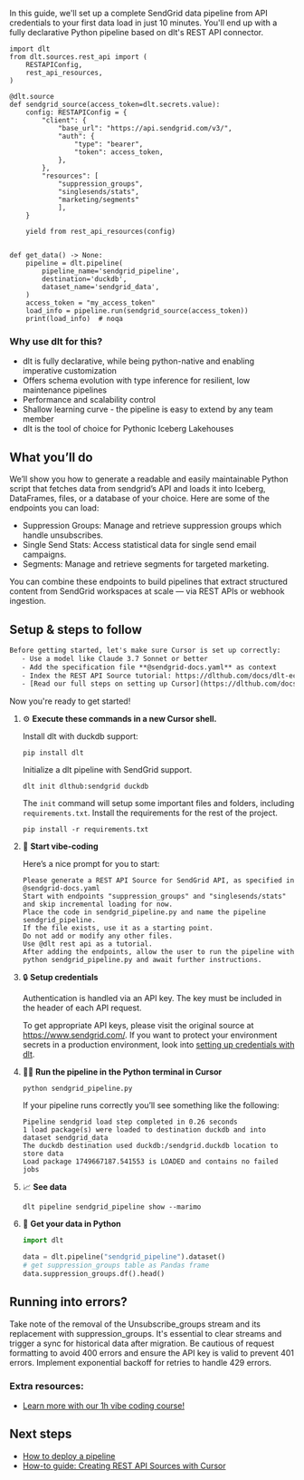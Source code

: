 In this guide, we'll set up a complete SendGrid data pipeline from API credentials to your first data load in just 10 minutes. You'll end up with a fully declarative Python pipeline based on dlt's REST API connector.

```python-outcome
import dlt
from dlt.sources.rest_api import (
    RESTAPIConfig,
    rest_api_resources,
)

@dlt.source
def sendgrid_source(access_token=dlt.secrets.value):
    config: RESTAPIConfig = {
        "client": {
            "base_url": "https://api.sendgrid.com/v3/",
            "auth": {
                "type": "bearer",
                "token": access_token,
            },
        },
        "resources": [
            "suppression_groups",
            "singlesends/stats",
            "marketing/segments"
            ],
    }

    yield from rest_api_resources(config)


def get_data() -> None:
    pipeline = dlt.pipeline(
        pipeline_name='sendgrid_pipeline',
        destination='duckdb',
        dataset_name='sendgrid_data', 
    )
    access_token = "my_access_token"
    load_info = pipeline.run(sendgrid_source(access_token))
    print(load_info)  # noqa
```

### Why use dlt for this?

- dlt is fully declarative, while being python-native and enabling imperative customization
- Offers schema evolution with type inference for resilient, low maintenance pipelines
- Performance and scalability control
- Shallow learning curve - the pipeline is easy to extend by any team member
- dlt is the tool of choice for Pythonic Iceberg Lakehouses

## What you’ll do

We’ll show you how to generate a readable and easily maintainable Python script that fetches data from sendgrid’s API and loads it into Iceberg, DataFrames, files, or a database of your choice. Here are some of the endpoints you can load:

- Suppression Groups: Manage and retrieve suppression groups which handle unsubscribes.
- Single Send Stats: Access statistical data for single send email campaigns.
- Segments: Manage and retrieve segments for targeted marketing.

You can combine these endpoints to build pipelines that extract structured content from SendGrid workspaces at scale — via REST APIs or webhook ingestion.

## Setup & steps to follow

```default
Before getting started, let's make sure Cursor is set up correctly:
   - Use a model like Claude 3.7 Sonnet or better
   - Add the specification file **@sendgrid-docs.yaml** as context
   - Index the REST API Source tutorial: https://dlthub.com/docs/dlt-ecosystem/verified-sources/rest_api/ and add it to context as **@dlt rest api**
   - [Read our full steps on setting up Cursor](https://dlthub.com/docs/dlt-ecosystem/llm-tooling/cursor-restapi#23-configuring-cursor-with-documentation)
```

Now you're ready to get started! 

1. ⚙️ **Execute these commands in a new Cursor shell.**
    
    Install dlt with duckdb support:
    ```shell
    pip install dlt
    ```

    Initialize a dlt pipeline with SendGrid support.
    ```shell
    dlt init dlthub:sendgrid duckdb
    ```

    The `init` command will setup some important files and folders, including `requirements.txt`. Install the requirements for the rest of the project.
    ```shell
    pip install -r requirements.txt
    ```
    
2. 🤠 **Start vibe-coding**
    
    Here’s a nice prompt for you to start: 
    
    ```prompt
    Please generate a REST API Source for SendGrid API, as specified in @sendgrid-docs.yaml 
    Start with endpoints "suppression_groups" and "singlesends/stats" and skip incremental loading for now. 
    Place the code in sendgrid_pipeline.py and name the pipeline sendgrid_pipeline. 
    If the file exists, use it as a starting point. 
    Do not add or modify any other files. 
    Use @dlt rest api as a tutorial. 
    After adding the endpoints, allow the user to run the pipeline with python sendgrid_pipeline.py and await further instructions.
    ```

    
3. 🔒 **Setup credentials** 
    
    Authentication is handled via an API key. The key must be included in the header of each API request.
    
    To get appropriate API keys, please visit the original source at https://www.sendgrid.com/.
    If you want to protect your environment secrets in a production environment, look into [setting up credentials with dlt](https://dlthub.com/docs/walkthroughs/add_credentials).
    
4. 🏃‍♀️ **Run the pipeline in the Python terminal in Cursor**
    
    ```shell
    python sendgrid_pipeline.py
    ```
    
    If your pipeline runs correctly you’ll see something like the following:
    
    ```shell
    Pipeline sendgrid load step completed in 0.26 seconds
    1 load package(s) were loaded to destination duckdb and into dataset sendgrid_data
    The duckdb destination used duckdb:/sendgrid.duckdb location to store data
    Load package 1749667187.541553 is LOADED and contains no failed jobs
    ```
    
5. 📈 **See data**
    
    ```shell
    dlt pipeline sendgrid_pipeline show --marimo
    ```
    
6. 🐍 **Get your data in Python**
    
    ```python
    import dlt

   data = dlt.pipeline("sendgrid_pipeline").dataset()
   # get suppression_groups table as Pandas frame
   data.suppression_groups.df().head()
    ```

## Running into errors?

Take note of the removal of the Unsubscribe_groups stream and its replacement with suppression_groups. It's essential to clear streams and trigger a sync for historical data after migration. Be cautious of request formatting to avoid 400 errors and ensure the API key is valid to prevent 401 errors. Implement exponential backoff for retries to handle 429 errors.

### Extra resources:

- [Learn more with our 1h vibe coding course!](https://www.youtube.com/watch?v=GGid70rnJuM)

## Next steps

- [How to deploy a pipeline](https://dlthub.com/docs/walkthroughs/deploy-a-pipeline)
- [How-to guide: Creating REST API Sources with Cursor](https://dlthub.com/docs/dlt-ecosystem/llm-tooling/cursor-restapi)